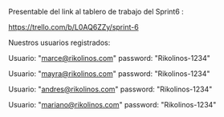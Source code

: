  Presentable del link al tablero de trabajo del Sprint6 : 

 https://trello.com/b/L0AQ6ZZy/sprint-6

 Nuestros usuarios registrados:

 Usuario: "marce@rikolinos.com"
 password: "Rikolinos-1234"

 Usuario: "mayra@rikolinos.com"
 password: "Rikolinos-1234"

 Usuario: "andres@rikolinos.com"
 password: "Rikolinos-1234"

 Usuario: "mariano@rikolinos.com"
 password: "Rikolinos-1234"

